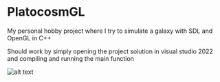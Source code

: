 # PlatocosmGL
My personal hobby project where I try to simulate a galaxy with SDL and OpenGL in C++

Should work by simply opening the project solution in visual studio 2022 and compiling and running the main function

![alt text](https://imgur.com/a/vPw3AyI)
